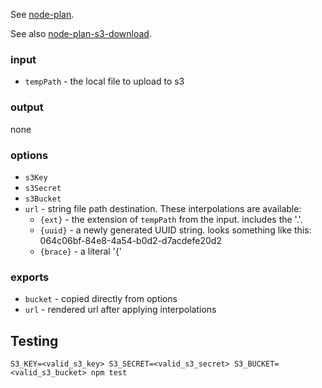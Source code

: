 See [node-plan](https://github.com/superjoe30/node-plan).

See also [node-plan-s3-download](https://github.com/superjoe30/node-plan-s3-download).

### input

  * `tempPath` - the local file to upload to s3

### output

none

### options

  * `s3Key`
  * `s3Secret`
  * `s3Bucket`
  * `url` - string file path destination. These interpolations are available:
    * `{ext}` - the extension of `tempPath` from the input. includes the '.'.
    * `{uuid}` - a newly generated UUID string. looks something like this: 064c06bf-84e8-4a54-b0d2-d7acdefe20d2
    * `{brace}` - a literal '{'

### exports

  * `bucket` - copied directly from options
  * `url` - rendered url after applying interpolations

## Testing

`S3_KEY=<valid_s3_key> S3_SECRET=<valid_s3_secret> S3_BUCKET=<valid_s3_bucket> npm test`
